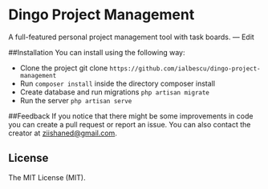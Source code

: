 # Dingo Project Management
A full-featured personal project management tool with task boards. — Edit

##Installation
You can install using the following way:
- Clone the project git clone `https://github.com/ialbescu/dingo-project-management`
- Run `composer install` inside the directory composer install
- Create database and run migrations `php artisan migrate`
- Run the server `php artisan serve`

##Feedback
If you notice that there might be some improvements in code you can create a pull request or report an issue. You can also contact the creator at <a href="mailto:ziishaned@gmail.com">ziishaned@gmail.com</a>.

## License
The MIT License (MIT).
